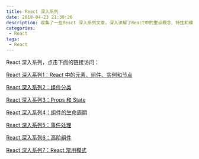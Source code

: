 ```yaml
---
title: React 深入系列
date: 2018-04-23 21:30:26
description: 收集了一些React 深入系列文章，深入讲解了React中的重点概念、特性和模式等，加深对React的理解，以及在项目中更加灵活地使用React。
categories:
 - React
tags:
 - React
---
```


React 深入系列，点击下面的链接访问：

[React 深入系列1：React 中的元素、组件、实例和节点][1]  

[React 深入系列2：组件分类][2]  

[React 深入系列3：Props 和 State][3]  

[React 深入系列4：组件的生命周期][4]  

[React 深入系列5：事件处理][5]  

[React 深入系列6：高阶组件][6]  

[React 深入系列7：React 常用模式][7]  



  [1]: https://mp.weixin.qq.com/s/dqCwuZeFi4dH9H0kn6RzXA
  [2]: https://mp.weixin.qq.com/s/XSYZP5jJMuVK4fYIQ5Tb4A
  [3]: https://mp.weixin.qq.com/s/j13nYJyC7ULeJYDFIgbLdg
  [4]: https://mp.weixin.qq.com/s/CgqWpQrfFWLDmhpvzb0f8Q
  [5]: https://mp.weixin.qq.com/s/XhaHoDUxIqfCg1gKg4XaDw
  [6]: https://mp.weixin.qq.com/s/DR_d-3cL_dBTT2QH_WwkOg
  [7]: https://mp.weixin.qq.com/s/nI7CObUSci-3iD8VnKbzWg
